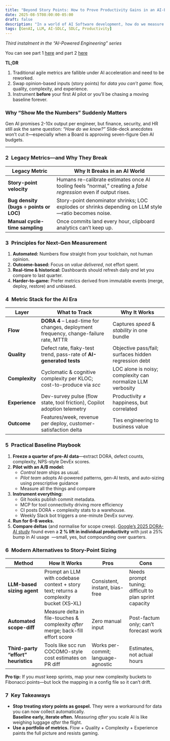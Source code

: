 ```yaml
---
title: "Beyond Story Points: How to Prove Productivity Gains in an AI-Enabled SDLC"
date: 2025-08-5T08:00:00-05:00
draft: false
description: "In a world of AI Software development, how do we measure productivity? Are we really getting faster?"
tags: [GenAI, LLM, AI-SDLC, SDLC, Productivity]
---
```



*Third instalment in the “AI-Powered Engineering” series*

You can see part 1 [here](/post/008-ai-sdlc-hybrid-approach/index.html) and part 2 [here](/post/009-ai-sdlc-quality/index.html)

**TL;DR**

1. Traditional agile metrics are fallible under AI acceleration and need to be reworked.  
2. Swap opinion-based inputs (story points) for *data you can’t game*: flow, quality, complexity, and experience.  
3. Instrument **before** your first AI pilot or you’ll be chasing a moving baseline forever.

### **Why “Show Me the Numbers” Suddenly Matters**

Gen AI promises 2-10x output per engineer, but finance, security, and HR still ask the same question: *“How do we know?”* Slide-deck anecdotes won’t cut it—especially when a Board is approving seven-figure Gen AI budgets.

---

### **2 Legacy Metrics—and Why They Break**

| Legacy Metric | Why It Breaks in an AI World |
| ----- | ----- |
| **Story-point velocity** | Humans re-calibrate estimates once AI tooling feels “normal,” creating a *false regression* even if output rises. |
| **Bug density (bugs ÷ points or LOC)** | Story-point denominator shrinks; LOC explodes or shrinks depending on LLM style—ratio becomes noise. |
| **Manual cycle-time sampling** | Once commits land every hour, clipboard analytics can’t keep up. |

### **3 Principles for Next-Gen Measurement**

1. **Automated:** Numbers flow straight from your toolchain, not human opinion.  
2. **Outcome-based:** Focus on *value delivered*, not effort spent.  
3. **Real-time & historical:** Dashboards should refresh daily *and* let you compare to last quarter.  
4. **Harder-to-game:** Prefer metrics derived from immutable events (merge, deploy, restore) and unbiased.

### **4 Metric Stack for the AI Era**

| Layer | What to Track | Why It Works |
| ----- | ----- | ----- |
| **Flow** | **DORA 4** – Lead-time for changes, deployment frequency, change-failure rate, MTTR | Captures *speed* & *stability* in one bundle ﻿ |
| **Quality** | Defect rate, flaky-test trend, pass-rate of **AI-generated tests** | Objective pass/fail; surfaces hidden regression debt |
| **Complexity** | Cyclomatic & cognitive complexity per KLOC; cost-to-produce via *scc* | LOC alone is noisy; complexity can normalize LLM verbosity ﻿ |
| **Experience** | Dev-survey pulse (flow state, tool friction), Copilot adoption telemetry | Productivity ≠ happiness, but correlated ﻿ |
| **Outcome** | Features/week, revenue per deploy, customer-satisfaction delta | Ties engineering to business value |

### **5 Practical Baseline Playbook**

1. **Freeze a quarter of pre-AI data**—extract DORA, defect counts, complexity, NPS-style DevEx scores.  
2. **Pilot with an A/B model:**  
   * *Control team* ships as usual.  
   * *Pilot team* adopts AI-powered patterns, gen-AI tests, and auto-sizing using prescriptive guidance  
   * Measure all the things and compare  
3. **Instrument everything:**  
   * Git hooks publish commit metadata.  
   * MCP for tool connectivity driving more efficiency  
   * CI posts DORA \+ complexity stats to a warehouse.  
   * Weekly Slack bot triggers a one-minute DevEx survey.  
4. **Run for 6–8 weeks.**  
5. **Compare deltas** (and normalise for scope creep). [Google’s 2025 DORA-AI study](https://cloud.google.com/blog/products/ai-machine-learning/sharing-new-dora-research-for-gen-ai-in-software-development) found even a **2 % lift in individual productivity** with just a 25% bump in AI usage ﻿ —small, yes, but compounding over quarters.

### **6 Modern Alternatives to Story-Point Sizing**

| Method | How It Works | Pros | Cons |
| ----- | ----- | ----- | ----- |
| **LLM-based sizing agent** | Prompt an LLM with codebase context \+ story text; returns a complexity bucket (XS–XL) | Consistent, instant, bias-free | Needs prompt tuning; difficult to plan sprint capacity |
| **Automated scope-diff** | Measure delta in file-touches & complexity *after* merge; back-fill effort score | Zero manual input | Post-factum only; can’t forecast work |
| **Third-party “effort” heuristics** | Tools like scc run COCOMO-style cost estimates on PR diff | Works per-commit; language-agnostic | Estimates, not actual hours |

**Pro tip:** If you *must* keep sprints, map your new complexity buckets to Fibonacci points—but lock the mapping in a config file so it can’t drift.

### **7 Key Takeaways**

* **Stop treating story points as gospel.** They were a workaround for data you can now collect automatically.  
  **Baseline early, iterate often.** Measuring *after* you scale AI is like weighing luggage *after* the flight.  
* **Use a portfolio of metrics.** Flow \+ Quality \+ Complexity \+ Experience paints the full picture and resists gaming.

